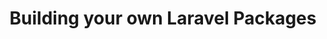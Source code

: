 ---
layout: "../../layouts/BlogPost.astro"
title: Building your own Laravel Packages
pubDate: 2022-08-05T14:27:16.845Z
description: >-
    Sharing code has never been more accessible, and installing PHP packages has become convenient, building packages not so much.
social_image: https://laravelnews.imgix.net/images/laravel-package-tutorial.png?dpr=2&ixlib=php-3.3.1
repost: true
source: https://laravel-news.com/building-your-own-laravel-packages
partner: Laravel News
---